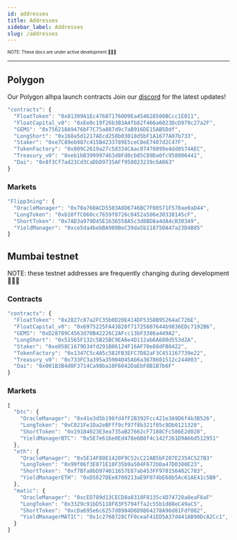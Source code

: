 ```yaml
---
id: addresses
title: Addresses
sidebar_label: Addresses
slug: /addresses
---
```


<sub><sup> NOTE: These docs are under active development 👷‍♀️👷 </sup></sub>

---

## Polygon

Our Polygon alhpa launch contracts
Join our [discord](https://discord.gg/qesr2KZAhn) for the latest updates!

```javascript
"contracts": {
  "FloatToken": "0x01309A1Ec476871760D9Ea454628500BCcc1E011",
  "FloatCapital_v0": "0xEe0c19f26b3B3A4fb82f466a6023DcD979c27a2F",
  "GEMS": "0x756218A9476bF7C75a887d9c7aB916DE15AB5Ddf",
  "LongShort": "0x168a5d1217AEcd258b03018d5bF1A1677A07b733",
  "Staker": "0xe7C89eb987c415B4233789E5ceC0eE7407d2C47F",
  "TokenFactory": "0x809C2619a27c58334CAac07470899e4dd0574AEC",
  "Treasury_v0": "0xeb1bB399997463d8Fd0cb85C89Da0fc958006441",
  "Dai": "0x8f3Cf7ad23Cd3CaDbD9735AFf958023239c6A063"
}
```

### Markets

```javascript
"Flipp3ning": {
  "OracleManager": "0x70a760ACD5503A8D6746BC7F00571F570ae0aD44",
  "LongToken": "0xb10ffC060cc7659f0726c8452a586e30338145cF",
  "ShortToken": "0x7AD3a979D45E1636558A5c3d8BD8a4dA4cB30349",
  "YieldManager": "0xce5da4bebBA980BeC39da5b118750A47a23D4B85"
}
```

## Mumbai testnet

NOTE: these testnet addresses are frequently changing during development 👷‍♀️👷

<!-- See our contract **[Deployer address](https://mumbai.polygonscan.com/address/0x97D247303960fC0FCA4fD703f3dAaf0ADdA07598/)** to keep abreast with the latest deployments. -->

### Contracts

```javascript
"contracts": {
  "FloatToken": "0x2827c87a2FC35b0D20E414DF5358B95264aC726E",
  "FloatCapital_v0": "0x6975225FA43820f71725807644b9836EDc7192B6",
  "GEMS": "0xD28789C4563d70B42226C2AFcc13bF3386a449A2",
  "LongShort": "0x51565F132c5B25BC9EA6e4D112ab6A680d553d2A",
  "Staker": "0xe058C1679D34fd291B06124F16AF70e88dFB8422",
  "TokenFactory": "0x1347C5c4A5c582FB3EFC7D82aF3C451167739e22",
  "Treasury_v0": "0x733FC3a395a35904045Ab6a3678601512c244003",
  "Dai": "0x001B3B4d0F3714Ca98ba10F6042DaEbF0B1B7b6F"
}
```

### Markets

```javascript
[
  "btc": {
    "OracleManager": "0x41e3d5b198fd4fF2B392Fcc421e3A9D6f4b3B526",
    "LongToken": "0xC021Fe1Da2eBFff9cf97f8b321f05c9Db0121320",
    "ShortToken": "0x19184023E3ea735aB27662cF7188CFc586E2d028",
    "YieldManagerBTC": "0x5E7e616e0Ed478e6B8f4c142f261D9A66d512951"
  },
  "eth": {
    "OracleManager": "0x5E14F89E1420F9C52cC22AB5bF207E2354C527B3"
    "LongToken": "0x99f06f3E871E18F35b9a504F672bDa47D0380E23",
    "ShortToken": "0xf7Bfa8bD974011657E87ab453FF978156482C783",
    "YieldManagerETH": "0xD5627DEe8700213aE9F074bE68b5Ac61AE41c5B0",
  },
  "matic": {
    "OracleManager": "0xcED789d13CECD8a8318F8135c4D74728a8eaF8aF"
    "LongToken": "0x3329c91bD5118F83F5794ffa2c55b1d88eC49aC5",
    "ShortToken": "0xcDa695e6c6257d8984D6D9864278A96d81Fdf082",
    "YieldManagerMATIC": "0x1c2760728CfF0ceaF41ED5A37d441AB90DcA2Cc1",
  }
]
```
